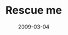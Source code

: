 ---
layout: base.njk
title : 'Rescue me' 
view_title : 'Rescue me' 
year : '2009' 
date : '2009-03-04' 
img_file : '/drawing/rescueme.png' 
html_file : 'rescueme' 
next_html : 'ithoughtitwaspartofthefurniture.html' 
year_order : '69' 
permalink : "title/{{html_file}}.html"
---